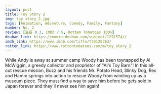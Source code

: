 ```yaml
---
layout: post 
title: Toy Story 2
img: toy_story_2.jpg
tags: [Animation, Adventure, Comedy, Family, Fantasy]
number: No. 2
review: [豆瓣 8.3, IMDb 7.9, Rotten Tomatoes 100%]
douban_link: https://movie.douban.com/subject/1291574//
imdb_link: https://www.imdb.com/title/tt0120363/
rotten_link: https://www.rottentomatoes.com/m/toy_story_2
---
```


While Andy is away at summer camp Woody has been toynapped by Al McWiggin, a greedy collector and proprietor of "Al's Toy Barn"! In this all-out rescue mission, Buzz and his friends Mr. Potato Head, Slinky Dog, Rex and Hamm springs into action to rescue Woody from winding up as a museum piece. They must find a way to save him before he gets sold in Japan forever and they'll never see him again!